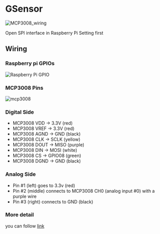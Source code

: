 # GSensor
![MCP3008_wiring](https://user-images.githubusercontent.com/31827037/128541790-2995bc43-6a1d-411e-b15c-5929e3833f3a.jpg)

Open SPI interface in Raspberry Pi Setting first

## Wiring
### Raspberry pi GPIOs
![Raspberry Pi GPIO](https://user-images.githubusercontent.com/31827037/129449383-edb58c4d-ee2c-483e-a50f-96c32c704b8c.png)
### MCP3008 Pins
![mcp3008](https://user-images.githubusercontent.com/31827037/129449405-79bd1746-ca7b-4858-a82d-31bbf400697a.gif)

### Digital Side
* MCP3008 VDD -> 3.3V (red)
* MCP3008 VREF -> 3.3V (red)
* MCP3008 AGND -> GND (black)
* MCP3008 CLK -> SCLK (yellow)
* MCP3008 DOUT -> MISO (purple)
* MCP3008 DIN -> MOSI (white)
* MCP3008 CS -> GPIO08 (green)
* MCP3008 DGND -> GND (black)
### Analog Side
* Pin #1 (left) goes to 3.3v (red)
* Pin #2 (middle) connects to MCP3008 CH0 (analog input #0) with a purple wire
* Pin #3 (right) connects to GND (black)

### More detail
you can follow [link](https://learn.adafruit.com/raspberry-pi-analog-digital-converters/mcp3008)

